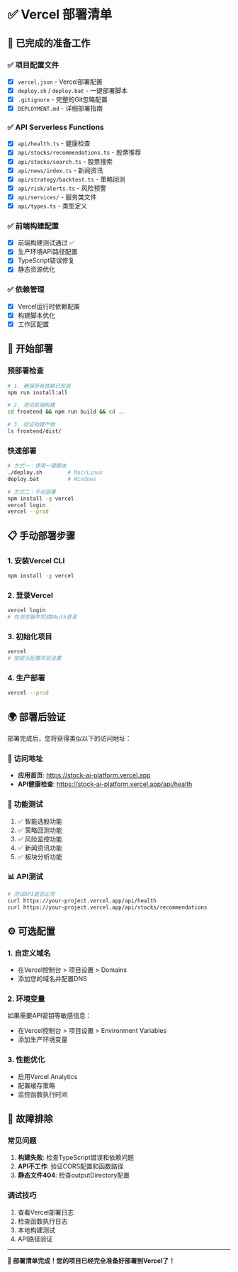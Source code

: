 # ✅ Vercel 部署清单

## 🎯 已完成的准备工作

### ✅ 项目配置文件
- [x] `vercel.json` - Vercel部署配置
- [x] `deploy.sh` / `deploy.bat` - 一键部署脚本
- [x] `.gitignore` - 完整的Git忽略配置
- [x] `DEPLOYMENT.md` - 详细部署指南

### ✅ API Serverless Functions
- [x] `api/health.ts` - 健康检查
- [x] `api/stocks/recommendations.ts` - 股票推荐
- [x] `api/stocks/search.ts` - 股票搜索
- [x] `api/news/index.ts` - 新闻资讯
- [x] `api/strategy/backtest.ts` - 策略回测
- [x] `api/risk/alerts.ts` - 风险预警
- [x] `api/services/` - 服务类文件
- [x] `api/types.ts` - 类型定义

### ✅ 前端构建配置
- [x] 前端构建测试通过 ✅
- [x] 生产环境API路径配置
- [x] TypeScript错误修复
- [x] 静态资源优化

### ✅ 依赖管理
- [x] Vercel运行时依赖配置
- [x] 构建脚本优化
- [x] 工作区配置

## 🚀 开始部署

### 预部署检查
```bash
# 1. 确保所有依赖已安装
npm run install:all

# 2. 测试前端构建
cd frontend && npm run build && cd ..

# 3. 验证构建产物
ls frontend/dist/
```

### 快速部署
```bash
# 方式一：使用一键脚本
./deploy.sh        # Mac/Linux
deploy.bat         # Windows

# 方式二：手动部署
npm install -g vercel
vercel login
vercel --prod
```

## 📋 手动部署步骤

### 1. 安装Vercel CLI
```bash
npm install -g vercel
```

### 2. 登录Vercel
```bash
vercel login
# 在浏览器中完成OAuth登录
```

### 3. 初始化项目
```bash
vercel
# 按提示配置项目设置
```

### 4. 生产部署
```bash
vercel --prod
```

## 🌍 部署后验证

部署完成后，您将获得类似以下的访问地址：

### 🔗 访问地址
- **应用首页**: https://stock-ai-platform.vercel.app
- **API健康检查**: https://stock-ai-platform.vercel.app/api/health

### 🧪 功能测试
1. ✅ 智能选股功能
2. ✅ 策略回测功能
3. ✅ 风险监控功能
4. ✅ 新闻资讯功能
5. ✅ 板块分析功能

### 📊 API测试
```bash
# 测试API是否正常
curl https://your-project.vercel.app/api/health
curl https://your-project.vercel.app/api/stocks/recommendations
```

## ⚙️ 可选配置

### 1. 自定义域名
- 在Vercel控制台 > 项目设置 > Domains
- 添加您的域名并配置DNS

### 2. 环境变量
如果需要API密钥等敏感信息：
- 在Vercel控制台 > 项目设置 > Environment Variables
- 添加生产环境变量

### 3. 性能优化
- 启用Vercel Analytics
- 配置缓存策略
- 监控函数执行时间

## 🔧 故障排除

### 常见问题
1. **构建失败**: 检查TypeScript错误和依赖问题
2. **API不工作**: 验证CORS配置和函数路径
3. **静态文件404**: 检查outputDirectory配置

### 调试技巧
1. 查看Vercel部署日志
2. 检查函数执行日志
3. 本地构建测试
4. API路径验证

---

**🎉 部署清单完成！您的项目已经完全准备好部署到Vercel了！**
